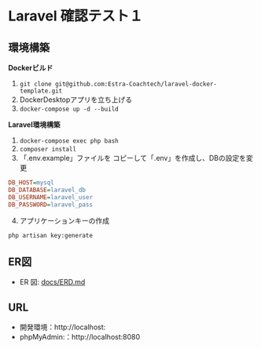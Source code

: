 # Laravel 確認テスト１
<!-- <課題内容が判明したらここに記述する>　 -->



## 環境構築
**Dockerビルド**
1. `git clone git@github.com:Estra-Coachtech/laravel-docker-template.git`
2. DockerDesktopアプリを立ち上げる
3. `docker-compose up -d --build`

**Laravel環境構築**
1. `docker-compose exec php bash`
2. `composer install`
3. 「.env.example」ファイルを コピーして「.env」を作成し、DBの設定を変更
``` ini
DB_HOST=mysql
DB_DATABASE=laravel_db
DB_USERNAME=laravel_user
DB_PASSWORD=laravel_pass
```

4. アプリケーションキーの作成
``` bash
php artisan key:generate
```

<!-- 5. マイグレーションの実行
``` bash
php artisan migrate
```

6. シーディングの実行
``` bash
php artisan db:seed
``` -->

## ER図
- ER 図: [docs/ERD.md](docs/ERD.md)

## URL
- 開発環境：http://localhost:
- phpMyAdmin:：http://localhost:8080
